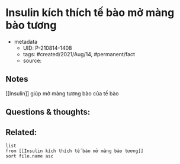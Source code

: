 ---
---

# Insulin kích thích tế bào mở màng bào tương

- metadata
	- UID: P-210814-1408
	- tags: #created/2021/Aug/14, #permanent/fact 
	- source: 

## Notes
[[Insulin]] giúp mở màng tương bào của tế bào

## Questions & thoughts:

## Related:
```dataview
list
from [[Insulin kích thích tế bào mở màng bào tương]]
sort file.name asc
```
